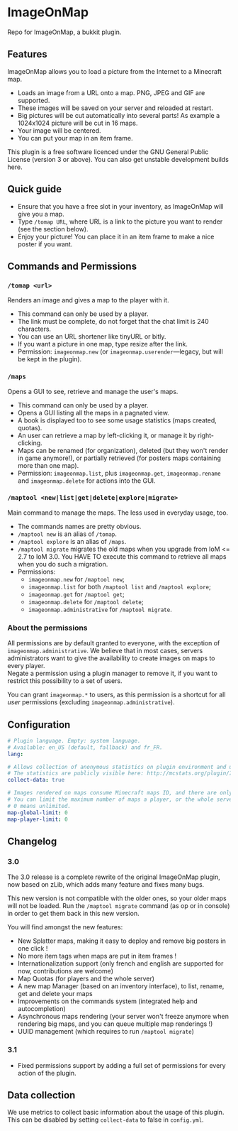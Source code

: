ImageOnMap
==========

Repo for ImageOnMap, a bukkit plugin.


## Features

ImageOnMap allows you to load a picture from the Internet to a Minecraft map.

- Loads an image from a URL onto a map. PNG, JPEG and GIF are supported.
- These images will be saved on your server and reloaded at restart.
- Big pictures will be cut automatically into several parts! As example a 1024x1024 picture will be cut in 16 maps.
- Your image will be centered.
- You can put your map in an item frame.

This plugin is a free software licenced under the GNU General Public License (version 3 or above). You can also get unstable development builds here.


## Quick guide

- Ensure that you have a free slot in your inventory, as ImageOnMap will give you a map.
- Type `/tomap URL`, where URL is a link to the picture you want to render (see the section below).
- Enjoy your picture! You can place it in an item frame to make a nice poster if you want.


## Commands and Permissions

### `/tomap <url>`

Renders an image and gives a map to the player with it.

- This command can only be used by a player.
- The link must be complete, do not forget that the chat limit is 240 characters.
- You can use an URL shortener like tinyURL or bitly.
- If you want a picture in one map, type resize after the link.
- Permission: `imageonmap.new` (or `imageonmap.userender`—legacy, but will be kept in the plugin).


### `/maps`

Opens a GUI to see, retrieve and manage the user's maps.

- This command can only be used by a player.
- Opens a GUI listing all the maps in a pagnated view.
- A book is displayed too to see some usage statistics (maps created, quotas).
- An user can retrieve a map by left-clicking it, or manage it by right-clicking.
- Maps can be renamed (for organization), deleted (but they won't render in game anymore!), or partially retrieved (for posters maps containing more than one map).
- Permission: `imageonmap.list`, plus `imageonmap.get`, `imageonmap.rename` and `imageonmap.delete` for actions into the GUI.


### `/maptool <new|list|get|delete|explore|migrate>`

Main command to manage the maps. The less used in everyday usage, too.

- The commands names are pretty obvious.
- `/maptool new` is an alias of `/tomap`.
- `/maptool explore` is an alias of `/maps`.
- `/maptool migrate` migrates the old maps when you upgrade from IoM <= 2.7 to IoM 3.0. You HAVE TO execute this command to retrieve all maps when you do such a migration.
- Permissions:
  - `imageonmap.new` for `/maptool new`;
  - `imageonmap.list` for both `/maptool list` and `/maptool explore`;
  - `imageonmap.get` for `/maptool get`;
  - `imageonmap.delete` for `/maptool delete`;
  - `imageonmap.administrative` for `/maptool migrate`.

### About the permissions

All permissions are by default granted to everyone, with the exception of `imageonmap.administrative`. We believe that in most cases, servers administrators want to give the availability to create images on maps to every player.  
Negate a permission using a plugin manager to remove it, if you want to restrict this possibility to a set of users.

You can grant `imageonmap.*` to users, as this permission is a shortcut for all _user_ permissions (excluding `imageonmap.administrative`).


## Configuration

```yaml
# Plugin language. Empty: system language.
# Available: en_US (default, fallback) and fr_FR.
lang:

# Allows collection of anonymous statistics on plugin environment and usage
# The statistics are publicly visible here: http://mcstats.org/plugin/ImageOnMap
collect-data: true

# Images rendered on maps consume Minecraft maps ID, and there are only 32 767 of them.
# You can limit the maximum number of maps a player, or the whole server, can use with ImageOnMap.
# 0 means unlimited.
map-global-limit: 0
map-player-limit: 0
```

## Changelog

### 3.0

The 3.0 release is a complete rewrite of the original ImageOnMap plugin, now based on zLib, which adds many feature and fixes many bugs.

This new version is not compatible with the older ones, so your older maps will not be loaded. Run the `/maptool migrate` command (as op or in console) in order to get them back in this new version.

You will find amongst the new features:

- New Splatter maps, making it easy to deploy and remove big posters in one click !
- No more item tags when maps are put in item frames !
- Internationalization support (only french and english are supported for now, contributions are welcome)
- Map Quotas (for players and the whole server)
- A new map Manager (based on an inventory interface), to list, rename, get and delete your maps
- Improvements on the commands system (integrated help and autocompletion)
- Asynchronous maps rendering (your server won't freeze anymore when rendering big maps, and you can queue multiple map renderings !)
- UUID management (which requires to run `/maptool migrate`)

### 3.1

- Fixed permissions support by adding a full set of permissions for every action of the plugin.



## Data collection

We use metrics to collect basic information about the usage of this plugin. This can be disabled by setting `collect-data` to false in `config.yml`.
